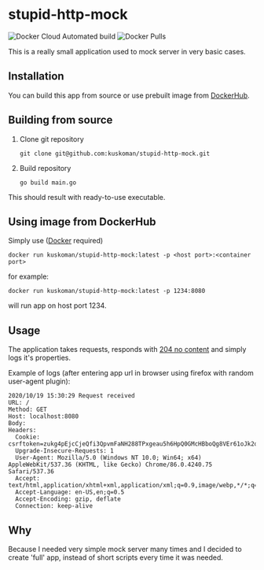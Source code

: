 # stupid-http-mock

![Docker Cloud Automated build](https://img.shields.io/docker/cloud/automated/kuskoman/stupid-http-mock)
![Docker Pulls](https://img.shields.io/docker/pulls/kuskoman/stupid-http-mock)

This is a really small application used to mock
server in very basic cases.

## Installation

You can build this app from source or use prebuilt image from [DockerHub](https://hub.docker.com/).

## Building from source

1. Clone git repository

   ```shell
   git clone git@github.com:kuskoman/stupid-http-mock.git
   ```

2. Build repository

   ```shell
   go build main.go
   ```

This should result with ready-to-use executable.

## Using image from DockerHub

Simply use ([Docker](https://docs.docker.com/get-docker/) required)

```shell
docker run kuskoman/stupid-http-mock:latest -p <host port>:<container port>
```

for example:

```shell
docker run kuskoman/stupid-http-mock:latest -p 1234:8080
```

will run app on host port 1234.

## Usage

The application takes requests, responds with [204 no content](https://developer.mozilla.org/en-US/docs/Web/HTTP/Status/204)
and simply logs it's properties.

Example of logs (after entering app url in browser using firefox
with random user-agent plugin):

```log
2020/10/19 15:30:29 Request received
URL: /
Method: GET
Host: localhost:8080
Body:
Headers:
  Cookie: csrftoken=zukg4pEjcCjeQfi3QpvmFaNH288TPxgeau5h6HpQ0GMcHBboQg8VEr61oJk2quFH
  Upgrade-Insecure-Requests: 1
  User-Agent: Mozilla/5.0 (Windows NT 10.0; Win64; x64) AppleWebKit/537.36 (KHTML, like Gecko) Chrome/86.0.4240.75 Safari/537.36
  Accept: text/html,application/xhtml+xml,application/xml;q=0.9,image/webp,*/*;q=0.8
  Accept-Language: en-US,en;q=0.5
  Accept-Encoding: gzip, deflate
  Connection: keep-alive
```

## Why

Because I needed very simple mock server many times
and I decided to create 'full' app, instead of short
scripts every time it was needed.
